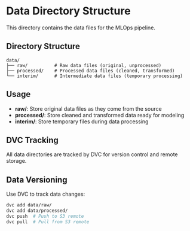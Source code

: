 # Data Directory Structure

This directory contains the data files for the MLOps pipeline.

## Directory Structure

```
data/
├── raw/          # Raw data files (original, unprocessed)
├── processed/    # Processed data files (cleaned, transformed)
└── interim/      # Intermediate data files (temporary processing)
```

## Usage

- **raw/**: Store original data files as they come from the source
- **processed/**: Store cleaned and transformed data ready for modeling
- **interim/**: Store temporary files during data processing

## DVC Tracking

All data directories are tracked by DVC for version control and remote storage.

## Data Versioning

Use DVC to track data changes:
```bash
dvc add data/raw/
dvc add data/processed/
dvc push  # Push to S3 remote
dvc pull  # Pull from S3 remote
``` 